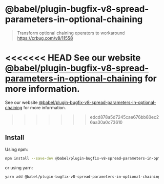 # @babel/plugin-bugfix-v8-spread-parameters-in-optional-chaining

> Transform optional chaining operators to workaround https://crbug.com/v8/11558

<<<<<<< HEAD
See our website [@babel/plugin-bugfix-v8-spread-parameters-in-optional-chaining](https://babeljs.io/docs/en/babel-plugin-bugfix-v8-spread-parameters-in-optional-chaining) for more information.
=======
See our website [@babel/plugin-bugfix-v8-spread-parameters-in-optional-chaining](https://babeljs.io/docs/babel-plugin-bugfix-v8-spread-parameters-in-optional-chaining) for more information.
>>>>>>> edcd878a5d7245cae676bb80ec26aa30a0c73610

## Install

Using npm:

```sh
npm install --save-dev @babel/plugin-bugfix-v8-spread-parameters-in-optional-chaining
```

or using yarn:

```sh
yarn add @babel/plugin-bugfix-v8-spread-parameters-in-optional-chaining --dev
```
